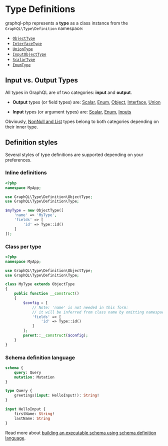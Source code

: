 # Type Definitions 
graphql-php represents a **type** as a class instance from the `GraphQL\Type\Definition` namespace:

- [`ObjectType`](object-types.md)
- [`InterfaceType`](interfaces.md)
- [`UnionType`](unions.md)
- [`InputObjectType`](inputs.md)
- [`ScalarType`](scalars.md)
- [`EnumType`](enums.md)

## Input vs. Output Types
All types in GraphQL are of two categories: **input** and **output**.

* **Output** types (or field types) are: [Scalar](scalars.md), [Enum](enums.md), [Object](object-types.md),
  [Interface](interfaces.md), [Union](unions.md)

* **Input** types (or argument types) are: [Scalar](scalars.md), [Enum](enums.md), [Inputs](inputs.md)

Obviously, [NonNull and List](lists-and-nonnulls.md) types belong to both categories depending on their
inner type.

## Definition styles

Several styles of type definitions are supported depending on your preferences.

### Inline definitions

```php
<?php
namespace MyApp;

use GraphQL\Type\Definition\ObjectType;
use GraphQL\Type\Definition\Type;

$myType = new ObjectType([
    'name' => 'MyType',
    'fields' => [
        'id' => Type::id()
    ]
]);
```

### Class per type

```php
<?php
namespace MyApp;

use GraphQL\Type\Definition\ObjectType;
use GraphQL\Type\Definition\Type;

class MyType extends ObjectType
{
    public function __construct()
    {
        $config = [
            // Note: 'name' is not needed in this form:
            // it will be inferred from class name by omitting namespace and dropping "Type" suffix
            'fields' => [
                'id' => Type::id()
            ]
        ];
        parent::__construct($config);
    }
}
```

### Schema definition language
```graphql
schema {
    query: Query
    mutation: Mutation
}

type Query {
    greetings(input: HelloInput!): String!
}

input HelloInput {
    firstName: String!
    lastName: String
}
```

Read more about [building an executable schema using schema definition language](../schema-definition-language.md).
